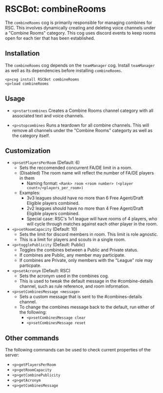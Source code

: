 # RSCBot: combineRooms

The `combineRooms` cog is primarily responsible for managing combines for RSC. This involves dynamically creating and deleting voice channels under a "Combine Rooms" category. This cog uses discord events to keep rooms open for each tier that has been established.

## Installation

The `combineRooms` cog depends on the `teamManager` cog. Install `teamManager` as well as its dependencies before installing `combineRooms`.

```
<p>cog install RSCBot combineRooms
<p>load combineRooms
```

## Usage

- `<p>startcombines`
  Creates a Combine Rooms channel category with all associated text and voice channels.

- `<p>stopcombines`
  Runs a teardown for all combine channels. This will remove all channels under the "Combine Rooms" categorty as well as the category itself.

## Customization

- `<p>setPlayersPerRoom` (Default: 6)
  - Sets the reccomended concurrent FA/DE limit in a room.
  - (Disabled) The room name will reflect the number of FA/DE players in them
    - Naming format: `<Rank> room <room number> (<player count>/<players_per_room>)`
  - Examples:
    - 3v3 leagues should have no more than 6 Free Agent/Draft Eligible players combined.
    - 2v2 leagues should have no more than 4 Free Agent/Draft Eligible players combined.
    - Special case: RSC's 1v1 league will have rooms of 4 players, who will cycle through matches against each other player in the room.
- `<p>setRoomCapacity` (Default: 10)
  - Sets the limit for discord members in room. This limit is role agnostic.
  - This is a limit for players and scouts in a single room.
- `<p>togglePublicity` (Default: Public)
  - Toggles the combines between a Public and Private status.
  - If combines are Public, any member may participate.
  - If combines are Private, only members with the "League" role may particpate.
- `<p>setAcronym` (Default: RSC)
  - Sets the acronym used in the combines cog.
  - This is used to tweak the default message in the #combine-details channel, such as rule reference, and room information.
- `<p>setCombinesMessage <message>`
  - Sets a custom message that is sent to the #combines-details channel.
  - To change the combines message back to the default, run either of the following:
    - `<p>setCombinesMessage clear`
    - `<p>setCombinesMessage reset`

## Other commands

The following commands can be used to check current properties of the server:
- `<p>getPlayersPerRoom`
- `<p>getRoomCapacity`
- `<p>getCombinePublicity`
- `<p>getAcronym`
- `<p>getCombinesMessage`
